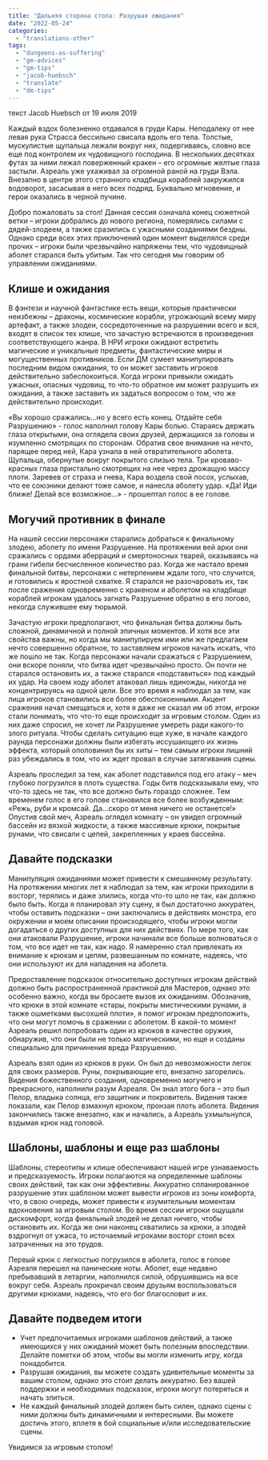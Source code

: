 ```yaml
---
title: "Дальняя сторона стола: Разрушая ожидания"
date: "2022-05-24"
categories: 
  - "translations-other"
tags: 
  - "dungeons-as-suffering"
  - "gm-advices"
  - "gm-tips"
  - "jacob-huebsch"
  - "translate"
  - "dm-tips"
---
```


текст Jacob Huebsch от 19 июля 2019

Каждый вздох болезненно отдавался в груди Кары. Неподалеку от нее левая рука Страсса бессильно свисала вдоль его тела. Толстые, мускулистые щупальца лежали вокруг них, подергиваясь, словно все еще под контролем их чудовищного господина. В нескольких десятках футах за ними лежал поверженный кракен – его огромные желтые глаза застыли. Азреаль уже ухаживал за огромной раной на груди Вэла. Внезапно в центре этого странного кладбища кораблей закружился водоворот, засасывая в него всех подряд. Буквально мгновение, и герои оказались в черной пучине.

Добро пожаловать за стол! Данная сессия означала конец сюжетной ветки – игроки добрались до нового региона, померялись силами с дядей-злодеем, а также сразились с ужасными созданиями бездны. Однако среди всех этих приключений один момент выделялся среди прочих – игроки были чрезвычайно напряжены тем, что чудовищный аболет старался быть убитым. Так что сегодня мы говорим об управлении ожиданиями.

## Клише и ожидания

В фэнтези и научной фантастике есть вещи, которые практически неизбежны – драконы, космические корабли, угрожающий всему миру артефакт, а также злодеи, сосредоточенные на разрушении всего и вся, входят в список тех клише, что зачастую встречаются в произведения соответствующего жанра. В НРИ игроки ожидают встретить магические и уникальные предметы, фантастические миры и могущественных противников. Если ДМ сумеет манипулировать последним видом ожидания, то он может заставить игроков действительно забеспокоиться. Когда игроки привыкли ожидать ужасных, опасных чудовищ, то что-то обратное им может разрушить их ожидания, а также заставить их задаться вопросом о том, что же действительно происходит.

«Вы хорошо сражались…но у всего есть конец. Отдайте себя Разрушению» - голос наполнил голову Кары болью. Стараясь держать глаза открытыми, она оглядела своих друзей, держащихся за головы и изумленно смотрящих по сторонам. Обратив свое внимание на нечто, парящее перед ней, Кара узнала в ней отвратительного аболета. Щупальца, обернутые вокруг покрытого слизью тела. Три кроваво-красных глаза пристально смотрящих на нее через дрожащую массу плоти. Заревев от страха и гнева, Кара воздела свой посох, услыхав, что ее союзники делают тоже самое, и нанесла аболету удар. «Да! Иди ближе! Делай все возможное…» - прошептал голос в ее голове.

## Могучий противник в финале

На нашей сессии персонажи старались добраться к финальному злодею, аболету по имени Разрушение. На протяжении вей арки они сражались с ордами аберраций и смертоносных тварей, оказываясь на грани гибели бесчисленное количество раз. Когда же настало время финальной битвы, персонажи с нетерпением ждали того, что случится, и готовились к яростной схватке. Я старался не разочаровать их, так после сражения одновременно с кракеном и аболетом на кладбище кораблей игрокам удалось загнать Разрушение обратно в его логово, некогда служившее ему тюрьмой.

Зачастую игроки предполагают, что финальная битва должны быть сложной, динамичной и полной эпичных моментов. И хотя все эти свойства важны, но когда мы манипулируем ими или же предлагаем нечто совершенно обратное, то заставляем игроков начать искать, что же пошло не так. Когда персонажи начали сражаться с Разрушением, они вскоре поняли, что битва идет чрезвычайно просто. Он почти не старался остановить их, а также старался «подставиться» под каждый их удар. На своем ходу аболет атаковал лишь единожды, никогда не концентрируясь на одной цели. Все это время я наблюдал за тем, как лица игроков становились все более обеспокоенными. Акцент сражения начал смещаться и, хотя я даже не сказал им об этом, игроки стали понимать, что что-то еще происходит за игровым столом. Один из них даже спросил, не хочет ли Разрушение умереть ради какого-то злого ритуала. Чтобы сделать ситуацию еще хуже, в начале каждого раунда персонажи должны были избегать иссушающего их жизнь эффекта, который ополовинил бы их хиты – тем самым игроки лишний раз убеждались в том, что их ждет провал в случае затягивания сцены.

Азреаль проследил за тем, как аболет подставился под его атаку – меч глубоко погрузился в плоть существа. Годы битв подсказывали ему, что что-то здесь не так, что все должно быть гораздо сложнее. Тем временем голос в его голове становился все более возбужденным: «Режь, руби и кромсай. Да…скоро от меня ничего не останется!» Опустив свой меч, Азреаль оглядел комнату – он увидел огромный бассейн из вязкой жидкости, а также массивные крюки, покрытые рунами, что свисали с цепей, закрепленных у краев бассейна.

## Давайте подсказки

Манипуляция ожиданиями может привести к смешанному результату. На протяжении многих лет я наблюдал за тем, как игроки приходили в восторг, терялись и даже злились, когда что-то шло не так, как должно было быть. Когда я планировал эту сцену, я был достаточно аккуратен, чтобы оставить подсказки – они заключались в действиях монстра, его окружении и моем описании происходящего, чтобы игроки могли догадаться о других доступных для них действиях. По мере того, как они атаковали Разрушение, игроки начинали все больше волноваться о том, что все идет не так, как надо. Я намеренно стал привлекать их внимание к крюкам и цепям, развешанным по комнате, надеясь, что они используют их для нападения на аболета.

Предоставление подсказок относительно доступных игрокам действий должно быть распространенной практикой для Мастеров, однако это особенно важно, когда вы бросаете вызов их ожиданиям. Обозначив, что крюки в этой комнате «стары, покрыты мистическими рунами, а также ошметками высохшей плоти», я помог игрокам предположить, что они могут помочь в сражении с аболетом. В какой-то момент Азреаль решил попробовать один из крюков в качестве оружия, обнаружив, что они были не только магическими, но еще и созданы специально для причинения вреда Разрушению.

Азреаль взял один из крюков в руки. Он был до невозможности легок для своих размеров. Руны, покрывающие его, внезапно загорелись. Видения божественного создания, одновременно могучего и прекрасного, наполнили разум Азреаля. Он знал этого бога – это был Пелор, владыка солнца, его защитник и покровитель. Видения также показали, как Пелор взмахнул крюком, пронзая плоть аболета. Видения закончились также внезапно, как и начались, а Азреаль ухмыльнулся, вздымая крюк над головой.

## Шаблоны, шаблоны и еще раз шаблоны

Шаблоны, стереотипы и клише обеспечивают нашей игре узнаваемость и предсказуемость. Игроки полагаются на определенные шаблоны своих действий, так как они эффективны. Аккуратно спланированное разрушение этих шаблоном может вывести игроков из зоны комфорта, что, в свою очередь, может привести к изумительным моментам вдохновения за игровым столом. Во время сессии игроки ощущали дискомфорт, когда финальный злодей не делал ничего, чтобы остановить их. Когда же они наконец схватились за крюки, а злодей вздрогнул от ужаса, то источаемый игроками восторг стоил всех затраченных на это трудов.

Первый крюк с легкостью погрузился в аболета, голос в голове Азреаля перешел на панические ноты. Аболет, еще недавно пребывавший в летаргии, наполнился силой, обрушившись на все вокруг себя. Азреаль прокричал своим друзьям воспользоваться другими крюками, надеясь, что его бог благословит и их.

## Давайте подведем итоги

- Учет предпочитаемых игроками шаблонов действий, а также имеющихся у них ожиданий может быть полезным впоследствии. Делайте пометки об этом, чтобы вы могли изменить игру, когда понадобится.
- Разрушая ожидания, вы можете создать удивительные моменты за вашим столом, однако это стоит делать аккуратно. Без вашей поддержки и необходимых подсказок, игроки могут потеряться и начать злиться.
- Не каждый финальный злодей должен быть силен, однако сцены с ними должны быть динамичными и интересными. Вы можете достичь этого, вплетя в бой социальные и/или исследовательские сцены.

Увидимся за игровым столом!
